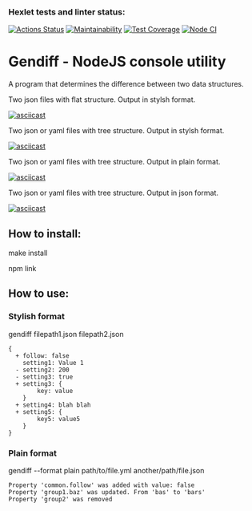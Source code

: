### Hexlet tests and linter status:
[![Actions Status](https://github.com/Omny/frontend-project-lvl2/workflows/hexlet-check/badge.svg)](https://github.com/Omny/frontend-project-lvl2/actions)
[![Maintainability](https://api.codeclimate.com/v1/badges/fb078e82b82a577e8fdd/maintainability)](https://codeclimate.com/github/Omny/frontend-project-lvl2/maintainability)
[![Test Coverage](https://api.codeclimate.com/v1/badges/fb078e82b82a577e8fdd/test_coverage)](https://codeclimate.com/github/Omny/frontend-project-lvl2/test_coverage)
[![Node CI](https://github.com/Omny/frontend-project-lvl2/actions/workflows/github-actions.yml/badge.svg)](https://github.com/Omny/frontend-project-lvl2/actions/workflows/github-actions.yml)

# Gendiff - NodeJS console utility

A program that determines the difference between two data structures.

Two json files with flat structure. Output in stylsh format.

[![asciicast](https://asciinema.org/a/MrBYtXgD9myEOkl9KyjdjarqL.svg)](https://asciinema.org/a/MrBYtXgD9myEOkl9KyjdjarqL)

Two json or yaml files with tree structure. Output in stylsh format.

[![asciicast](https://asciinema.org/a/KHHe8axKjzc8cOo9RHgvd80vQ.svg)](https://asciinema.org/a/KHHe8axKjzc8cOo9RHgvd80vQ)

Two json or yaml files with tree structure. Output in plain format.

[![asciicast](https://asciinema.org/a/dmIhw07RFq4VACNR1X3QvtWIP.svg)](https://asciinema.org/a/dmIhw07RFq4VACNR1X3QvtWIP)

Two json or yaml files with tree structure. Output in json format.

[![asciicast](https://asciinema.org/a/yMa0u3hD4RxgKS9UOkMTjBiyn.svg)](https://asciinema.org/a/yMa0u3hD4RxgKS9UOkMTjBiyn)

## How to install:

make install

npm link

## How to use:

### Stylish format

gendiff filepath1.json filepath2.json

```
{
  + follow: false
    setting1: Value 1
  - setting2: 200
  - setting3: true
  + setting3: {
        key: value
    }
  + setting4: blah blah
  + setting5: {
        key5: value5
    }
}
```

### Plain format

gendiff --format plain path/to/file.yml another/path/file.json

```
Property 'common.follow' was added with value: false
Property 'group1.baz' was updated. From 'bas' to 'bars'
Property 'group2' was removed
```
